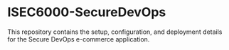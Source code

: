 # ISEC6000-SecureDevOps
This repository contains the setup, configuration, and deployment details for the Secure DevOps e-commerce application.
